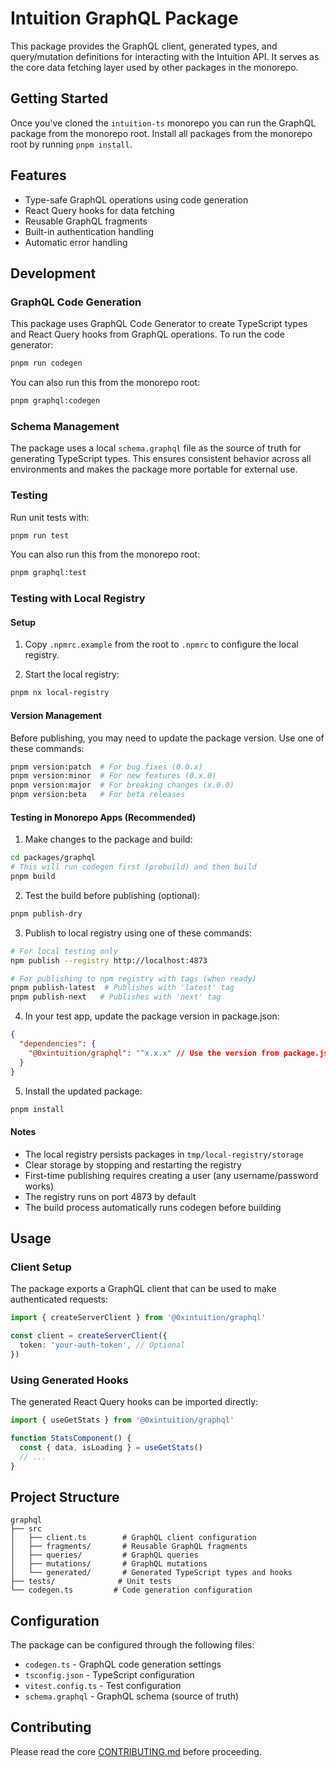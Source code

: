 # Intuition GraphQL Package

This package provides the GraphQL client, generated types, and query/mutation definitions for interacting with the Intuition API. It serves as the core data fetching layer used by other packages in the monorepo.

## Getting Started

Once you've cloned the `intuition-ts` monorepo you can run the GraphQL package from the monorepo root. Install all packages from the monorepo root by running `pnpm install`.

## Features

- Type-safe GraphQL operations using code generation
- React Query hooks for data fetching
- Reusable GraphQL fragments
- Built-in authentication handling
- Automatic error handling

## Development

### GraphQL Code Generation

This package uses GraphQL Code Generator to create TypeScript types and React Query hooks from GraphQL operations. To run the code generator:

```bash
pnpm run codegen
```

You can also run this from the monorepo root:

```bash
pnpm graphql:codegen
```

### Schema Management

The package uses a local `schema.graphql` file as the source of truth for generating TypeScript types. This ensures consistent behavior across all environments and makes the package more portable for external use.

### Testing

Run unit tests with:

```bash
pnpm run test
```

You can also run this from the monorepo root:

```bash
pnpm graphql:test
```

### Testing with Local Registry

#### Setup

1. Copy `.npmrc.example` from the root to `.npmrc` to configure the local registry.

2. Start the local registry:

```bash
pnpm nx local-registry
```

#### Version Management

Before publishing, you may need to update the package version. Use one of these commands:

```bash
pnpm version:patch  # For bug fixes (0.0.x)
pnpm version:minor  # For new features (0.x.0)
pnpm version:major  # For breaking changes (x.0.0)
pnpm version:beta   # For beta releases
```

#### Testing in Monorepo Apps (Recommended)

1. Make changes to the package and build:

```bash
cd packages/graphql
# This will run codegen first (prebuild) and then build
pnpm build
```

2. Test the build before publishing (optional):

```bash
pnpm publish-dry
```

3. Publish to local registry using one of these commands:

```bash
# For local testing only
npm publish --registry http://localhost:4873

# For publishing to npm registry with tags (when ready)
pnpm publish-latest  # Publishes with 'latest' tag
pnpm publish-next   # Publishes with 'next' tag
```

4. In your test app, update the package version in package.json:

```json
{
  "dependencies": {
    "@0xintuition/graphql": "^x.x.x" // Use the version from package.json
  }
}
```

5. Install the updated package:

```bash
pnpm install
```

#### Notes

- The local registry persists packages in `tmp/local-registry/storage`
- Clear storage by stopping and restarting the registry
- First-time publishing requires creating a user (any username/password works)
- The registry runs on port 4873 by default
- The build process automatically runs codegen before building

## Usage

### Client Setup

The package exports a GraphQL client that can be used to make authenticated requests:

```typescript
import { createServerClient } from '@0xintuition/graphql'

const client = createServerClient({
  token: 'your-auth-token', // Optional
})
```

### Using Generated Hooks

The generated React Query hooks can be imported directly:

```typescript
import { useGetStats } from '@0xintuition/graphql'

function StatsComponent() {
  const { data, isLoading } = useGetStats()
  // ...
}
```

## Project Structure

```
graphql
├── src
│   ├── client.ts        # GraphQL client configuration
│   ├── fragments/       # Reusable GraphQL fragments
│   ├── queries/         # GraphQL queries
│   ├── mutations/       # GraphQL mutations
│   └── generated/       # Generated TypeScript types and hooks
├── tests/              # Unit tests
└── codegen.ts         # Code generation configuration
```

## Configuration

The package can be configured through the following files:

- `codegen.ts` - GraphQL code generation settings
- `tsconfig.json` - TypeScript configuration
- `vitest.config.ts` - Test configuration
- `schema.graphql` - GraphQL schema (source of truth)

## Contributing

Please read the core [CONTRIBUTING.md](../../CONTRIBUTING.md) before proceeding.
